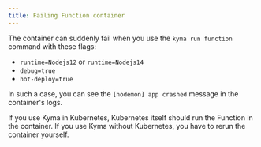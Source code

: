 ```yaml
---
title: Failing Function container
---
```


The container can suddenly fail when you use the `kyma run function` command with these flags:

- `runtime=Nodejs12` or `runtime=Nodejs14`
- `debug=true`
- `hot-deploy=true`

In such a case, you can see the `[nodemon] app crashed` message in the container's logs.

If you use Kyma in Kubernetes, Kubernetes itself should run the Function in the container.
If you use Kyma without Kubernetes, you have to rerun the container yourself.

